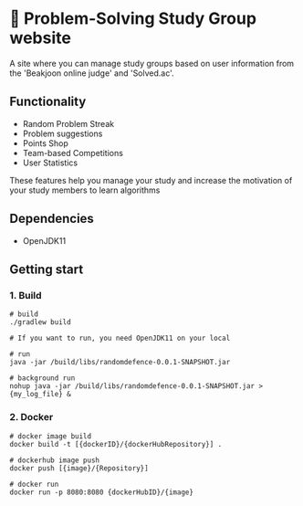 
# 🥑 Problem-Solving Study Group website
A site where you can manage study groups based on user information from the 'Beakjoon online judge' and 'Solved.ac'.

## Functionality

- Random Problem Streak
- Problem suggestions
- Points Shop
- Team-based Competitions
- User Statistics

These features help you manage your study and increase the motivation of your study members to learn algorithms


## Dependencies
- OpenJDK11


## Getting start

### 1. Build
``` shell
# build
./gradlew build
```
``` shell
# If you want to run, you need OpenJDK11 on your local

# run
java -jar /build/libs/randomdefence-0.0.1-SNAPSHOT.jar

# background run
nohup java -jar /build/libs/randomdefence-0.0.1-SNAPSHOT.jar > {my_log_file} &
```

### 2. Docker
``` shell
# docker image build
docker build -t [{dockerID}/{dockerHubRepository}] .

# dockerhub image push
docker push [{image}/{Repository}]

# docker run
docker run -p 8080:8080 {dockerHubID}/{image}
```
